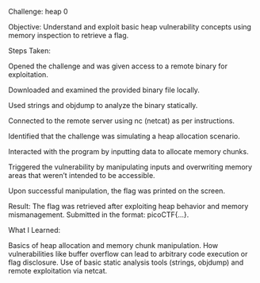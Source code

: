Challenge: heap 0

Objective:
Understand and exploit basic heap vulnerability concepts using memory inspection to retrieve a flag.

Steps Taken:

Opened the challenge and was given access to a remote binary for exploitation.

Downloaded and examined the provided binary file locally.

Used strings and objdump to analyze the binary statically.

Connected to the remote server using nc (netcat) as per instructions.

Identified that the challenge was simulating a heap allocation scenario.

Interacted with the program by inputting data to allocate memory chunks.

Triggered the vulnerability by manipulating inputs and overwriting memory areas that weren’t intended to be accessible.

Upon successful manipulation, the flag was printed on the screen.

Result:
The flag was retrieved after exploiting heap behavior and memory mismanagement. Submitted in the format: picoCTF{...}.

What I Learned:

Basics of heap allocation and memory chunk manipulation.
How vulnerabilities like buffer overflow can lead to arbitrary code execution or flag disclosure.
Use of basic static analysis tools (strings, objdump) and remote exploitation via netcat.